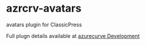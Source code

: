 # azrcrv-avatars
avatars plugin for ClassicPress

Full plugn details available at [azurecurve Development](https://development.azurecurve.co.uk/classicpress-plugins/avatars/)